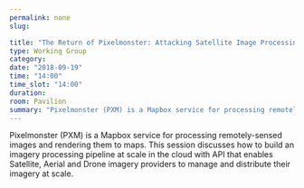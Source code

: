 ```yaml
---
permalink: none
slug:

title: "The Return of Pixelmonster: Attacking Satellite Image Processing"
type: Working Group
category:
date: "2018-09-19"
time: "14:00"
time_slot: "14:00"
duration:
room: Pavilion
summary: "Pixelmonster (PXM) is a Mapbox service for processing remotely-sensed images and rendering them to maps. This session discusses how to build an imagery processing pipeline at scale in the cloud with API that enables Satellite, Aerial and Drone imagery providers to manage and distribute their imagery at scale."
---
```

Pixelmonster (PXM) is a Mapbox service for processing remotely-sensed images and rendering them to maps. This session discusses how to build an imagery processing pipeline at scale in the cloud with API that enables Satellite, Aerial and Drone imagery providers to manage and distribute their imagery at scale.
